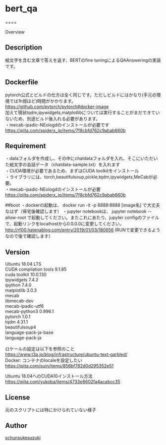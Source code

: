 # bert_qa
====

Overview

## Description
絵文字を含む文章で答えを返す、BERTのfine tuningによるQAAnsweringの実装です。

## Dockerfile
pytorch公式とビルドの仕方は全く同じです。ただしビルドにはかなり(手元の環境では1h弱ほど)時間がかかります。</br>
https://github.com/pytorch/pytorch#docker-image</br>
加えて現状tqdm,ipywidgets,matplotlibについては実行することがまだできていないため、別途ビルド後入れる必要があります。</br>
・mecab-ipadic-NEologdのインストールが必要です</br>
https://qiita.com/spiderx_jp/items/7f8cbfd762c9abab660b


## Requirement
・dataフォルダを作成し、その中にchatdataフォルダを入れ、そこにいただいた絵文字の会話データ（chatdata-sample.txt）を入れます</br>
・CUDA環境が必要であるため、まずはCUDA toolkitをインストール</br>
・ライブラリには、torch,beautifulsoup,pickle,tqdm,ipywidgets,MeCabが必要。</br>
・mecab-ipadic-NEologdのインストールが必要</br>
https://qiita.com/spiderx_jp/items/7f8cbfd762c9abab660b</br>

##boot
・dockerの起動は、
 docker run -it -p 8888:8888 [image名]
 で大丈夫なはず（帰宅後確認します）
・jupyter notebookは、
 jupyter notebook --allow-root
 で起動してください。またこれにあたり、jupyter configのファイルで、起動リンクをlocalhostから0.0.0.0に変更してください。
 http://rf00.hatenablog.com/entry/2019/01/03/180656
 (RUNで変更できるようなので後で確認します）

## Version
Ubuntu 18.04 LTS</br>
CUDA compilation tools 9.1.85</br>
cuda toolkit 10.0.130</br>
ipywidgets 7.4.2</br>
ipython 7.4.0</br>
matplotlib 3.0.3</br>
mecab</br>
libmecab-dev</br>
mecab-ipadic-utf8</br>
mecab-python3 0.996.1</br>
pytorch 1.0.1</br>
tqdm 4.31.1</br>
beautifulsoup4</br>
language-pack-ja-base</br> 
language-pack-ja</br>
</br>
ロケールの設定は以下を参照のこと</br>
https://www.t3a.jp/blog/infrastructure/ubuntu-text-garbled/</br>
Docker: コンテナのlocaleを設定したい https://qiita.com/suin/items/856bf782d0d295352e51</br>

Ubuntu 18.04へのCUDA10インストール方法 https://qiita.com/yukoba/items/4733e8602fa4acabcc35 

## License

元のスクリプトには特にかけられていない様子

## Author

[schunsukesuzuki](https://github.com/schunsukesuzuki)

